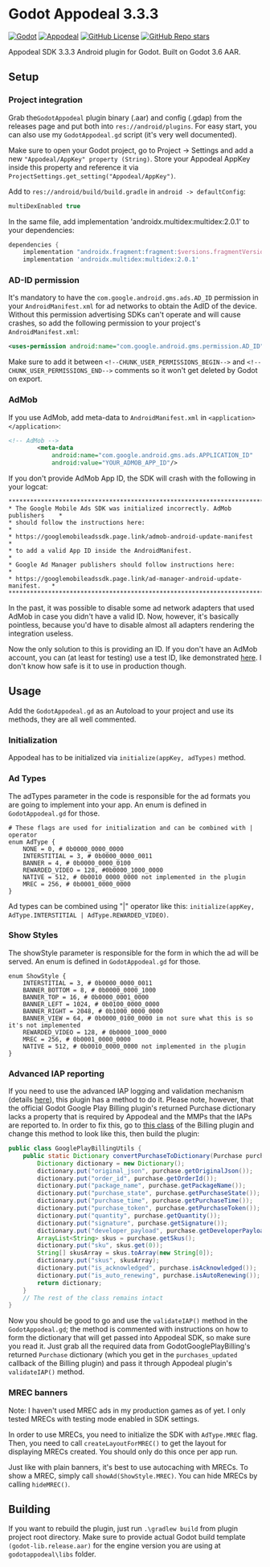 # Godot Appodeal 3.3.3
[![Godot](https://img.shields.io/badge/Godot%20Engine-3.6-blue?style=for-the-badge&logo=godotengine&logoSize=auto)](https://godotengine.org/)
[![Appodeal](https://img.shields.io/badge/Appodeal_3.3.3-red?style=for-the-badge&logoSize=auto)](https://appodeal.com/)
[![GitHub License](https://img.shields.io/github/license/damnedpie/godot-appodeal?style=for-the-badge)](#)
[![GitHub Repo stars](https://img.shields.io/github/stars/damnedpie/godot-appodeal?style=for-the-badge&logo=github&logoSize=auto&color=%23FFD700)](#)

Appodeal SDK 3.3.3 Android plugin for Godot. Built on Godot 3.6 AAR.

## Setup

### Project integration

Grab the``GodotAppodeal`` plugin binary (.aar) and config (.gdap) from the releases page and put both into ``res://android/plugins``. For easy start, you can also use my ``GodotAppodeal.gd`` script (it's very well documented).

Make sure to open your Godot project, go to Project -> Settings and add a new ``"Appodeal/AppKey" property (String)``. Store your Appodeal AppKey inside this property and reference it via ``ProjectSettings.get_setting("Appodeal/AppKey")``.

Add to ``res://android/build/build.gradle`` in ``android -> defaultConfig``:
```groovy
multiDexEnabled true
```
In the same file, add implementation 'androidx.multidex:multidex:2.0.1' to your dependencies:
```groovy
dependencies {
    implementation "androidx.fragment:fragment:$versions.fragmentVersion"
    implementation 'androidx.multidex:multidex:2.0.1'
```

### AD-ID permission

It's mandatory to have the ``com.google.android.gms.ads.AD_ID`` permission in your ``AndroidManifest.xml`` for ad networks to obtain the AdID of the device. Without this permission advertising SDKs can't operate and will cause crashes, so add the following permission to your project's ``AndroidManifest.xml``:

```xml
<uses-permission android:name="com.google.android.gms.permission.AD_ID"/>
```

Make sure to add it between `<!--CHUNK_USER_PERMISSIONS_BEGIN-->` and `<!--CHUNK_USER_PERMISSIONS_END-->` comments so it won't get deleted by Godot on export.

### AdMob

If you use AdMob, add meta-data to ``AndroidManifest.xml`` in ``<application></application>``:
```xml
<!-- AdMob -->
        <meta-data
            android:name="com.google.android.gms.ads.APPLICATION_ID"
            android:value="YOUR_ADMOB_APP_ID"/>
```

If you don't provide AdMob App ID, the SDK will crash with the following in your logcat:
```
******************************************************************************
* The Google Mobile Ads SDK was initialized incorrectly. AdMob publishers    *
* should follow the instructions here:                                       *
* https://googlemobileadssdk.page.link/admob-android-update-manifest         *
* to add a valid App ID inside the AndroidManifest.                          *
* Google Ad Manager publishers should follow instructions here:              *
* https://googlemobileadssdk.page.link/ad-manager-android-update-manifest.   *
******************************************************************************
```

In the past, it was possible to disable some ad network adapters that used AdMob in case you didn't have a valid ID. Now, however, it's basically pointless, because you'd have to disable almost all adapters rendering the integration useless.

Now the only solution to this is providing an ID. If you don't have an AdMob account, you can (at least for testing) use a test ID, like demonstrated [here](https://developers.google.com/admob/android/quick-start#import_the_mobile_ads_sdk). I don't know how safe is it to use in production though.

## Usage

Add the ``GodotAppodeal.gd`` as an Autoload to your project and use its methods, they are all well commented.

### Initialization

Appodeal has to be initialized via ``initialize(appKey, adTypes)`` method.

### Ad Types

The adTypes parameter in the code is responsible for the ad formats you are going to implement into your app. An enum is defined in ``GodotAppodeal.gd`` for those.
```gdscript
# These flags are used for initialization and can be combined with | operator
enum AdType {
	NONE = 0, # 0b0000_0000_0000
	INTERSTITIAL = 3, # 0b0000_0000_0011
	BANNER = 4, # 0b0000_0000_0100
	REWARDED_VIDEO = 128, #0b0000_1000_0000
	NATIVE = 512, # 0b0010_0000_0000 not implemented in the plugin
	MREC = 256, # 0b0001_0000_0000
}
```
Ad types can be combined using "|" operator like this: ``initialize(appKey, AdType.INTERSTITIAL | AdType.REWARDED_VIDEO)``.

### Show Styles

The showStyle parameter is responsible for the form in which the ad will be served. An enum is defined in ``GodotAppodeal.gd`` for those.
```gdscript
enum ShowStyle {
	INTERSTITIAL = 3, # 0b0000_0000_0011
	BANNER_BOTTOM = 8, # 0b0000_0000_1000
	BANNER_TOP = 16, # 0b0000_0001_0000
	BANNER_LEFT = 1024, # 0b0100_0000_0000
	BANNER_RIGHT = 2048, # 0b1000_0000_0000
	BANNER_VIEW = 64, # 0b0000_0100_0000 im not sure what this is so it's not implemented
	REWARDED_VIDEO = 128, # 0b0000_1000_0000
	MREC = 256, # 0b0001_0000_0000
	NATIVE = 512, # 0b0010_0000_0000 not implemented in the plugin
}
```

### Advanced IAP reporting

If you need to use the advanced IAP logging and validation mechanism (details [here](https://docs.appodeal.com/android/advanced/in-app-purchases)), this plugin has a method to do it. Please note, however, that the official Godot Google Play Billing plugin's returned Purchase dictionary lacks a property that is required by Appodeal and the MMPs that the IAPs are reported to. In order to fix this, go to [this class](https://github.com/godotengine/godot-google-play-billing/blob/master/godot-google-play-billing/src/main/java/org/godotengine/godot/plugin/googleplaybilling/utils/GooglePlayBillingUtils.java) of the Billing plugin and change this method to look like this, then build the plugin:

```java
public class GooglePlayBillingUtils {
    public static Dictionary convertPurchaseToDictionary(Purchase purchase) {
        Dictionary dictionary = new Dictionary();
        dictionary.put("original_json", purchase.getOriginalJson());
        dictionary.put("order_id", purchase.getOrderId());
        dictionary.put("package_name", purchase.getPackageName());
        dictionary.put("purchase_state", purchase.getPurchaseState());
        dictionary.put("purchase_time", purchase.getPurchaseTime());
        dictionary.put("purchase_token", purchase.getPurchaseToken());
        dictionary.put("quantity", purchase.getQuantity());
        dictionary.put("signature", purchase.getSignature());
        dictionary.put("developer_payload", purchase.getDeveloperPayload()); // Add this!
        ArrayList<String> skus = purchase.getSkus();
        dictionary.put("sku", skus.get(0));
        String[] skusArray = skus.toArray(new String[0]);
        dictionary.put("skus", skusArray);
        dictionary.put("is_acknowledged", purchase.isAcknowledged());
        dictionary.put("is_auto_renewing", purchase.isAutoRenewing());
        return dictionary;
    }
    // The rest of the class remains intact
}
```

Now you should be good to go and use the ``validateIAP()`` method in the ``GodotAppodeal.gd``; the method is commented with instructions on how to form the dictionary that will get passed into Appodeal SDK, so make sure you read it. Just grab all the required data from GodotGooglePlayBilling's returned ``Purchase`` dictionary (which you get in the ``purchases_updated`` callback of the Billing plugin) and pass it through Appodeal plugin's ``validateIAP()`` method.

### MREC banners

Note: I haven't used MREC ads in my production games as of yet. I only tested MRECs with testing mode enabled in SDK settings.

In order to use MRECs, you need to initialize the SDK with ``AdType.MREC`` flag. Then, you need to call ``createLayoutForMREC()`` to get the layout for displaying MRECs created. You should only do this once per app run.

Just like with plain banners, it's best to use autocaching with MRECs. To show a MREC, simply call ``showAd(ShowStyle.MREC)``. You can hide MRECs by calling ``hideMREC()``.

## Building

If you want to rebuild the plugin, just run ``.\gradlew build`` from plugin project root directory. Make sure to provide actual Godot build template ``(godot-lib.release.aar)`` for the engine version you are using at ``godotappodeal\libs`` folder.

